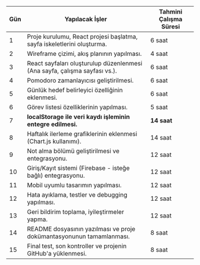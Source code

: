 | Gün | Yapılacak İşler                                                            | Tahmini Çalışma Süresi |
| --- | -------------------------------------------------------------------------- | ---------------------- |
| 1   | Proje kurulumu, React projesi başlatma, sayfa iskeletlerini oluşturma.     | 6 saat                 |
| 2   | Wireframe çizimi, akış planının yapılması.                                 | 4 saat                 |
| 3   | React sayfaları oluşturulup düzenlenmesi (Ana sayfa, çalışma sayfası vs.). | 6 saat                 |
| 4   | Pomodoro zamanlayıcısı geliştirilmesi.                                     | 6 saat                 |
| 5   | Günlük hedef belirleyici özelliğinin eklenmesi.                            | 6 saat                 |
| 6   | Görev listesi özelliklerinin yapılması.                                    | 5 saat                 |
| 7   | **localStorage ile veri kaydı işleminin entegre edilmesi.**                | **14 saat**            |
| 8   | Haftalık ilerleme grafiklerinin eklenmesi (Chart.js kullanımı).            | 14 saat                |
| 9   | Not alma bölümü geliştirilmesi ve entegrasyonu.                            | 12 saat                |
| 10  | Giriş/Kayıt sistemi (Firebase - isteğe bağlı) entegrasyonu.                | 12 saat                |
| 11  | Mobil uyumlu tasarımın yapılması.                                          | 12 saat                |
| 12  | Hata ayıklama, testler ve debugging yapılması.                             | 12 saat                |
| 13  | Geri bildirim toplama, iyileştirmeler yapma.                               | 12 saat                |
| 14  | README dosyasının yazılması ve proje dokümantasyonunun tamamlanması.       | 8 saat                 |
| 15  | Final test, son kontroller ve projenin GitHub'a yüklenmesi.                | 8 saat                 |
